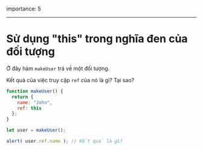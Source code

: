 importance: 5

---

# Sử dụng "this" trong nghĩa đen của đối tượng

Ở đây hàm `makeUser` trả về một đối tượng.

Kết quả của việc truy cập `ref` của nó là gì? Tại sao?

```js
function makeUser() {
  return {
    name: "John",
    ref: this
  };
}

let user = makeUser();

alert( user.ref.name ); // Kết quả là gì?
```

